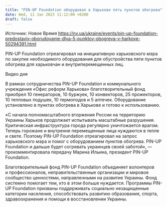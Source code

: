 ```yaml
---
title: "PIN-UP Foundation оборудовал в Харькове пять пунктов обогрева"
date: Wed, 11 Jan 2023 11:12:00 +0200
draft: false
---
```

Источник: Новое Время https://nv.ua/ukraine/events/pin-up-foundation-predostaviv-oborudovanie-dlya-5-punktov-obogreva-v-harkove-50294391.html


 PIN-UP Foundation отреагировал на инициативную харьковского мэра по закупке необходимого оборудования для обустройства пяти пунктов обогрева для харьковчан и внутриперемещенных лиц.

 Видео дня   

В рамках сотрудничества PIN-UP Foundation и коммунального учреждения «Офис реформ Харькова» благотворительный фонд приобрел 10 генераторов, 10 буржуек, 10 конвекторов, 25 прожекторов, 10 тепловых подушек, 10 термоподов и 5 аптечек. Оборудование установлено в пунктах обогрева в Харькове и готово к использованию.

«С начала полномасштабного вторжения России на территорию Украины Харьков продолжает испытывать масштабные разрушения. Критическая инфраструктура города регулярно уничтожается врагом. Теперь горожане и внутренне перемещенные лица нуждаются в тепле и свете. Поэтому PIN-UP Foundation отреагировал на запрос харьковского мэра и помог с оборудованием пунктов обогрева. PIN-UP Foundation и дальше будет согревать украинцев своей заботой», — прокомментировала передачу Марина Ильина, президент PIN-UP Foundation.



Благотворительный фонд PIN-UP Foundation объединяет волонтеров и профессионалов, неправительственные организации и мировое сообщество ценностями, направленными на развитие Украины. Фонд системно помогает тем, кто в этом больше нуждается. Программы PIN-UP Foundation призваны поддерживать социально незащищенные категории населения, способствовать развитию образования, спорта, здравоохранения и помощи в восстановлении Украины.
